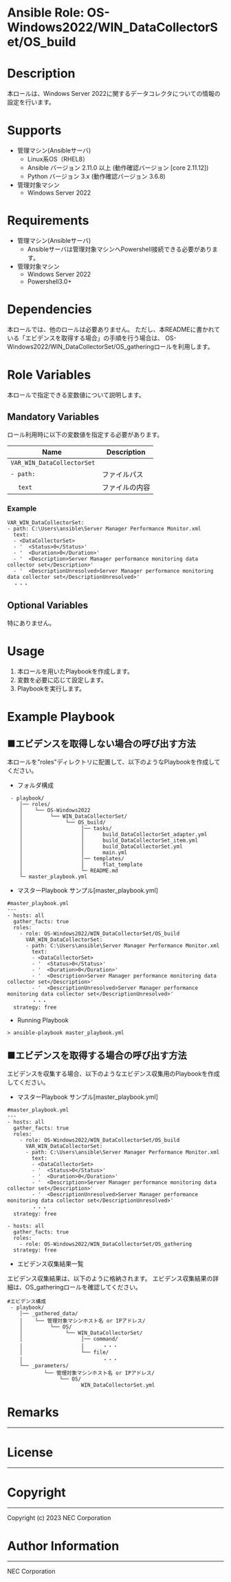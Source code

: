 Ansible Role: OS-Windows2022/WIN_DataCollectorSet/OS_build
=======================================================
# Description
本ロールは、Windows Server 2022に関するデータコレクタについての情報の設定を行います。

# Supports
- 管理マシン(Ansibleサーバ)
  * Linux系OS（RHEL8）
  * Ansible バージョン 2.11.0 以上 (動作確認バージョン [core 2.11.12])
  * Python バージョン 3.x  (動作確認バージョン 3.6.8)
- 管理対象マシン
  * Windows Server 2022

# Requirements
- 管理マシン(Ansibleサーバ)
  * Ansibleサーバは管理対象マシンへPowershell接続できる必要があります。
- 管理対象マシン
  * Windows Server 2022
  * Powershell3.0+

# Dependencies

本ロールでは、他のロールは必要ありません。
ただし、本READMEに書かれている「エビデンスを取得する場合」の手順を行う場合は、
OS-Windows2022/WIN_DataCollectorSet/OS_gatheringロールを利用します。

# Role Variables

本ロールで指定できる変数値について説明します。

## Mandatory Variables

ロール利用時に以下の変数値を指定する必要があります。

| Name | Description | 
| ---- | ----------- | 
| `VAR_WIN_DataCollectorSet` |     | 
| `- path:` | ファイルパス | 
| &nbsp;&nbsp;&nbsp;&nbsp;`text` | ファイルの内容 | 

### Example
~~~
VAR_WIN_DataCollectorSet:
- path: C:\Users\ansible\Server Manager Performance Monitor.xml
  text:
  - <DataCollectorSet>
  - '  <Status>0</Status>'
  - '  <Duration>0</Duration>'
  - '  <Description>Server Manager performance monitoring data collector set</Description>'
  - '  <DescriptionUnresolved>Server Manager performance monitoring data collector set</DescriptionUnresolved>'
  ・・・
~~~


## Optional Variables

特にありません。

# Usage

1. 本ロールを用いたPlaybookを作成します。
2. 変数を必要に応じて設定します。
3. Playbookを実行します。

# Example Playbook

## ■エビデンスを取得しない場合の呼び出す方法

本ロールを"roles"ディレクトリに配置して、以下のようなPlaybookを作成してください。

- フォルダ構成

~~~
 - playbook/
    │── roles/
    │    └── OS-Windows2022
    │         └── WIN_DataCollectorSet/
    │              └── OS_build/
    │                   │── tasks/
    │                   │      build_DataCollectorSet_adapter.yml
    │                   │      build_DataCollectorSet_item.yml
    │                   │      build_DataCollectorSet.yml
    │                   │      main.yml
    │                   │── templates/
    │                   │      flat_template
    │                   └─ README.md
    └─ master_playbook.yml
~~~

- マスターPlaybook サンプル[master_playbook.yml]

~~~
#master_playbook.yml
---
- hosts: all
  gather_facts: true
  roles:
    - role: OS-Windows2022/WIN_DataCollectorSet/OS_build
      VAR_WIN_DataCollectorSet:
      - path: C:\Users\ansible\Server Manager Performance Monitor.xml
        text:
        - <DataCollectorSet>
        - '  <Status>0</Status>'
        - '  <Duration>0</Duration>'
        - '  <Description>Server Manager performance monitoring data collector set</Description>'
        - '  <DescriptionUnresolved>Server Manager performance monitoring data collector set</DescriptionUnresolved>'
        ・・・
  strategy: free
~~~

- Running Playbook

~~~
> ansible-playbook master_playbook.yml
~~~

## ■エビデンスを取得する場合の呼び出す方法

エビデンスを収集する場合、以下のようなエビデンス収集用のPlaybookを作成してください。  

- マスターPlaybook サンプル[master_playbook.yml]

~~~
#master_playbook.yml
---
- hosts: all
  gather_facts: true
  roles:
    - role: OS-Windows2022/WIN_DataCollectorSet/OS_build
      VAR_WIN_DataCollectorSet:
      - path: C:\Users\ansible\Server Manager Performance Monitor.xml
        text:
        - <DataCollectorSet>
        - '  <Status>0</Status>'
        - '  <Duration>0</Duration>'
        - '  <Description>Server Manager performance monitoring data collector set</Description>'
        - '  <DescriptionUnresolved>Server Manager performance monitoring data collector set</DescriptionUnresolved>'
        ・・・
  strategy: free

- hosts: all
  gather_facts: true
  roles:
    - role: OS-Windows2022/WIN_DataCollectorSet/OS_gathering
  strategy: free
~~~

- エビデンス収集結果一覧

エビデンス収集結果は、以下のように格納されます。
エビデンス収集結果の詳細は、OS_gatheringロールを確認してください。

~~~
#エビデンス構成
 - playbook/
    │── _gathered_data/
    │    └── 管理対象マシンホスト名 or IPアドレス/
    │         └── OS/
    │              └── WIN_DataCollectorSet/
    │                   │── command/
    │                   │      ・・・
    │                   └── file/
    │                          ・・・
    └── _parameters/
            └── 管理対象マシンホスト名 or IPアドレス/
                 └── OS/
                        WIN_DataCollectorSet.yml
~~~

# Remarks
-------

# License
-------

# Copyright
---------
Copyright (c) 2023 NEC Corporation

# Author Information
------------------
NEC Corporation
